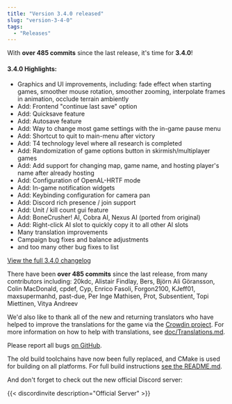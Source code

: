 ```yaml
---
title: "Version 3.4.0 released"
slug: "version-3-4-0"
tags:
  - "Releases"
---
```


With **over 485 commits** since the last release, it's time for **3.4.0**!

#### 3.4.0 Highlights:

- Graphics and UI improvements, including: fade effect when starting games, smoother mouse rotation, smoother zooming, interpolate frames in animation, occlude terrain ambiently
- Add: Frontend "continue last save" option
- Add: Quicksave feature
- Add: Autosave feature
- Add: Way to change most game settings with the in-game pause menu
- Add: Shortcut to quit to main-menu after victory
- Add: T4 technology level where all research is completed
- Add: Randomization of game options button in skirmish/multiplayer games
- Add: Add support for changing map, game name, and hosting player's name after already hosting
- Add: Configuration of OpenAL-HRTF mode
- Add: In-game notification widgets
- Add: Keybinding configuration for camera pan
- Add: Discord rich presence / join support
- Add: Unit / kill count gui feature
- Add: BoneCrusher! AI, Cobra AI, Nexus AI (ported from original)
- Add: Right-click AI slot to quickly copy it to all other AI slots
- Many translation improvements
- Campaign bug fixes and balance adjustments
- and too many other bug fixes to list

[View the full 3.4.0 changelog](https://github.com/Warzone2100/warzone2100/raw/3.4.0/ChangeLog)

There have been **over 485 commits** since the last release, from many contributors including: 20kdc, Alistair Findlay, Bers, Björn Ali Göransson, Colin MacDonald, cpdef, Cyp, Enrico Fasoli, Forgon2100, KJeff01, maxsupermanhd, past-due, Per Inge Mathisen, Prot, Subsentient, Topi Miettinen, Vitya Andreev

We'd also like to thank all of the new and returning translators who have helped to improve the translations for the game via the [Crowdin project](https://crowdin.com/project/warzone2100). For more information on how to help with translations, see [doc/Translations.md](https://github.com/Warzone2100/warzone2100/blob/master/doc/Translations.md#how-do-i-help-translate).

Please report all bugs [on GitHub](https://github.com/Warzone2100/warzone2100/issues).

The old build toolchains have now been fully replaced, and CMake is used for building on all platforms. For full build instructions [see the README.md](https://github.com/Warzone2100/warzone2100/blob/3.4.0/README.md#how-to-build).

And don't forget to check out the new official Discord server:

{{< discordinvite description="Official Server" >}}
